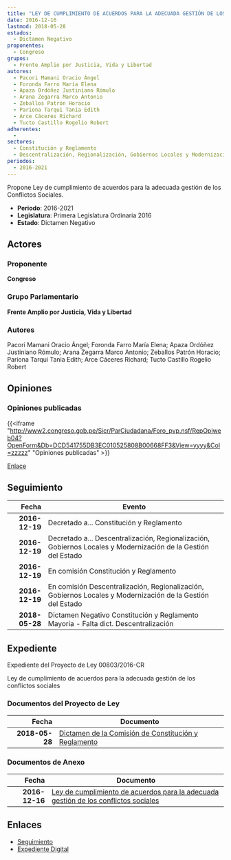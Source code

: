 ```yaml
---
title: "LEY DE CUMPLIMIENTO DE ACUERDOS PARA LA ADECUADA GESTIÓN DE LOS CONFLICTOS SOCIALES"
date: 2016-12-16
lastmod: 2018-05-28
estados: 
  - Dictamen Negativo
proponentes: 
  - Congreso
grupos: 
  - Frente Amplio por Justicia, Vida y Libertad
autores: 
  - Pacori Mamani Oracio Ángel
  - Foronda Farro María Elena
  - Apaza Ordóñez Justiniano Rómulo
  - Arana Zegarra Marco Antonio
  - Zeballos Patrón Horacio
  - Pariona Tarqui Tania Edith
  - Arce Cáceres Richard
  - Tucto Castillo Rogelio Robert
adherentes: 
  - 
sectores: 
  - Constitución y Reglamento
  - Descentralización, Regionalización, Gobiernos Locales y Modernización de la Gestión del Estado
periodos: 
  - 2016-2021
---
```


Propone Ley de cumplimiento de acuerdos para la adecuada gestión de los Conflictos Sociales.

- **Periodo**: 2016-2021
- **Legislatura**: Primera Legislatura Ordinaria 2016
- **Estado**: Dictamen Negativo

## Actores

### Proponente

**Congreso**

### Grupo Parlamentario

**Frente Amplio por Justicia, Vida y Libertad**

### Autores

Pacori Mamani Oracio Ángel; Foronda Farro María Elena; Apaza Ordóñez Justiniano Rómulo; Arana Zegarra Marco Antonio; Zeballos Patrón Horacio; Pariona Tarqui Tania Edith; Arce Cáceres Richard; Tucto Castillo Rogelio Robert


## Opiniones

### Opiniones publicadas

{{<iframe "http://www2.congreso.gob.pe/Sicr/ParCiudadana/Foro_pvp.nsf/RepOpiweb04?OpenForm&Db=DCD541755DB3EC010525808B00668FF3&View=yyyy&Col=zzzzz" "Opiniones publicadas" >}}

[Enlace](http://www2.congreso.gob.pe/Sicr/ParCiudadana/Foro_pvp.nsf/RepOpiweb04?OpenForm&Db=DCD541755DB3EC010525808B00668FF3&View=yyyy&Col=zzzzz)

## Seguimiento

| Fecha | Evento |
|------:|--------|
| **2016-12-19** | Decretado a... Constitución y Reglamento|
| **2016-12-19** | Decretado a... Descentralización, Regionalización, Gobiernos Locales y Modernización de la Gestión del Estado|
| **2016-12-19** | En comisión Constitución y Reglamento|
| **2016-12-19** | En comisión Descentralización, Regionalización, Gobiernos Locales y Modernización de la Gestión del Estado|
| **2018-05-28** | Dictamen Negativo Constitución y Reglamento Mayoria - Falta dict. Descentralización|


## Expediente

Expediente del Proyecto de Ley 00803/2016-CR

Ley de cumplimiento de acuerdos para la adecuada gestión de los conflictos sociales


### Documentos del Proyecto de Ley

| Fecha | Documento |
|------:|--------|
| **2018-05-28** | [Dictamen de la Comisión de Constitución y Reglamento](http://www.leyes.congreso.gob.pe/Documentos/2016_2021/Dictamenes/Proyectos_de_Ley/00803DC04MAY20180528.PDF) |

### Documentos de Anexo

| Fecha | Documento |
|------:|--------|
| **2016-12-16** | [Ley de cumplimiento de acuerdos para la adecuada gestión de los conflictos sociales](http://www.leyes.congreso.gob.pe/Documentos/2016_2021/Proyectos_de_Ley_y_de_Resoluciones_Legislativas/PL0080320161216..pdf) |

## Enlaces 

- [Seguimiento](http://www2.congreso.gob.pehttp://www2.congreso.gob.pe/Sicr/TraDocEstProc/CLProLey2016.nsf/f7fff46988ca05b1052578e100829cc7/620d4af42a9258090525808b006e70ab?OpenDocument)
- [Expediente Digital](http://www2.congreso.gob.pehttp://www2.congreso.gob.pe/Sicr/TraDocEstProc/CLProLey2016.nsf/f7fff46988ca05b1052578e100829cc7/620d4af42a9258090525808b006e70ab?OpenDocument&Click=05257FB7005EB655.eb71d0cf91d8294e05256cdf006b5706/$Body/0.1C6C)
